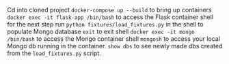 Cd into cloned project
`docker-compose up --build` to bring up containers
`docker exec -it flask-app /bin/bash` to access the Flask container shell for the next step
run `python fixtures/load_fixtures.py` in the shell to populate Mongo database
`exit` to exit shell
`docker exec -it mongo /bin/bash` to access the Mongo container shell
`mongosh` to access your local Mongo db running in the container.
`show dbs` to see newly made dbs created from the `load_fixtures.py` script.
